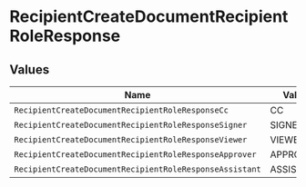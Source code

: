 # RecipientCreateDocumentRecipientRoleResponse


## Values

| Name                                                    | Value                                                   |
| ------------------------------------------------------- | ------------------------------------------------------- |
| `RecipientCreateDocumentRecipientRoleResponseCc`        | CC                                                      |
| `RecipientCreateDocumentRecipientRoleResponseSigner`    | SIGNER                                                  |
| `RecipientCreateDocumentRecipientRoleResponseViewer`    | VIEWER                                                  |
| `RecipientCreateDocumentRecipientRoleResponseApprover`  | APPROVER                                                |
| `RecipientCreateDocumentRecipientRoleResponseAssistant` | ASSISTANT                                               |